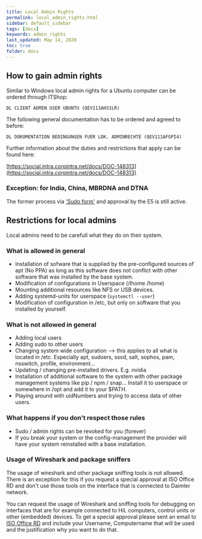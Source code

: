 ```yaml
---
title: Local Admin Rights
permalink: local_admin_rights.html
sidebar: default_sidebar
tags: [docs]
keywords: admin_rights
last_updated: May 14, 2020
toc: true
folder: docs
---
```


## How to gain admin rights

Similar to Windows local admin rights for a Ubuntu computer can be ordered through ITShop:

`DL CLIENT ADMIN USER UBUNTU (QEV111AH31LR)`

The following general documentation has to be ordered and agreed to before:

`DL DOKUMENTATION BEDINGUNGEN FUER LOK. ADMINRECHTE (QEV111AFGPI4)`

Further information about the duties and restrictions that apply can be found here:

[https://social.intra.corpintra.net/docs/DOC-148313](https://social.intra.corpintra.net/docs/DOC-148313)

### Exception: for India, China, MBRDNA and DTNA

The former process via ['Sudo form'](images/docs/sudo_local_admin/gewaehrung_lokaler_administrationsrechte_ee_final_en_v2019-08-22_wireshark_mehrfach_sudo.pdf) and approval by the E5 is still active.

## Restrictions for local admins

Local admins need to be carefull what they do on their system.

### What is allowed in general

* Installation of sofware that is supplied by the pre-configured sources of apt (No PPA) as long as this software does not conflict with other software that was installed by the base system.
* Modification of configurations in Userspace (/lhome /home)
* Mounting additional resources like NFS or USB devices.
* Adding systemd-units for userspace (`systemctl --user`)
* Modification of configuration in /etc, but only on software that you installed by yourself.

### What is not allowed in general

* Adding local users
* Adding sudo to other users
* Changing system wide configuration --> this applies to all what is located in /etc. Especially apt, sudoers, sssd, salt, sophos, pam, nsswitch, profile, environment...
* Updating / changing pre-installed drivers. E.g. nvidia
* Installation of additional software to the system with other package management systems like pip / npm / snap... Install it to userspace or somewhere in /opt and add it to your $PATH.
* Playing around with uidNumbers and trying to access data of other users.

### What happens if you don't respect those rules

* Sudo / admin rights can be revoked for you (forever)
* If you break your system or the config-management the provider will have your system reinstalled with a base installation.

### Usage of Wireshark and package sniffers

The usage of wireshark and other package sniffing tools is not allowed. There is an exception for this if you request a special approval at ISO Office RD and don't use those tools on the interface that is connected to Daimler network.

You can request the usage of Wireshark and sniffing tools for debugging on interfaces that are for example connected to HiL computers, control units or other (embedded) devices. To get a special approval please sent an email to [ISO Office RD](mailto:mbox-059-iso-office-rd@daimler.com?subject=Requesting%20usage%20of%20wireshark%20on%20my%20Ubuntu%20computer&body=Hello%20ISO%20Office%20RD%2C%0A%0AI%27m%20requesting%20the%20usage%20of%20wireshark%20and%20package%20sniffers%20on%20my%20computer%20for%20debugging%20connections.%0A%0AI%20will%20not%20use%20these%20tools%20to%20sniff%20on%20the%20interfaces%20that%20are%20connected%20to%20Daimler%20networks.%0A%0AMy%20usecase%20for%20justification%20is%3A%20%25JUSITIFICATION%25%0A%0AMy%20username%3A%20%25USERNAME%25%0AMy%20computer%3A%20%25HOSTNAME%25%0A%0ABest%20regards%2C%0A%25NAME%25) and include your Username, Computername that will be used and the justification why you want to do that.
